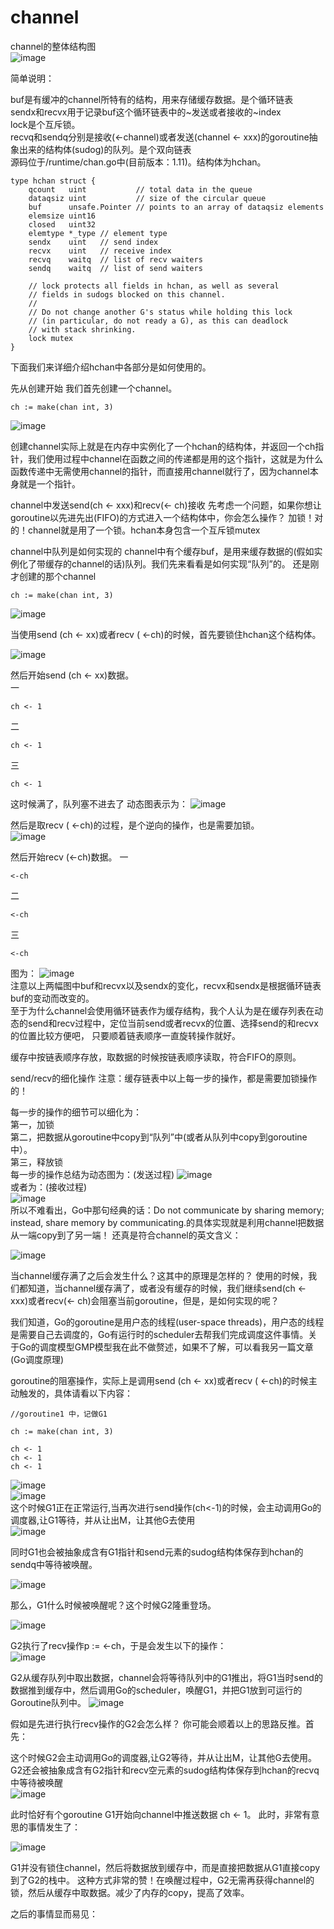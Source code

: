 # channel

channel的整体结构图   
![image](https://github.com/yincongcyincong/ms/blob/main/image/channel1.png)

简单说明：

buf是有缓冲的channel所特有的结构，用来存储缓存数据。是个循环链表   
sendx和recvx用于记录buf这个循环链表中的~发送或者接收的~index    
lock是个互斥锁。    
recvq和sendq分别是接收(<-channel)或者发送(channel <- xxx)的goroutine抽象出来的结构体(sudog)的队列。是个双向链表    
源码位于/runtime/chan.go中(目前版本：1.11)。结构体为hchan。   
```
type hchan struct {
    qcount   uint           // total data in the queue
    dataqsiz uint           // size of the circular queue
    buf      unsafe.Pointer // points to an array of dataqsiz elements
    elemsize uint16
    closed   uint32
    elemtype *_type // element type
    sendx    uint   // send index
    recvx    uint   // receive index
    recvq    waitq  // list of recv waiters
    sendq    waitq  // list of send waiters

    // lock protects all fields in hchan, as well as several
    // fields in sudogs blocked on this channel.
    //
    // Do not change another G's status while holding this lock
    // (in particular, do not ready a G), as this can deadlock
    // with stack shrinking.
    lock mutex
}
```
下面我们来详细介绍hchan中各部分是如何使用的。

先从创建开始
我们首先创建一个channel。
```
ch := make(chan int, 3)
```
![image](https://github.com/yincongcyincong/ms/blob/main/image/channel2.png)    

创建channel实际上就是在内存中实例化了一个hchan的结构体，并返回一个ch指针，我们使用过程中channel在函数之间的传递都是用的这个指针，这就是为什么函数传递中无需使用channel的指针，而直接用channel就行了，因为channel本身就是一个指针。

channel中发送send(ch <- xxx)和recv(<- ch)接收
先考虑一个问题，如果你想让goroutine以先进先出(FIFO)的方式进入一个结构体中，你会怎么操作？ 加锁！对的！channel就是用了一个锁。hchan本身包含一个互斥锁mutex

channel中队列是如何实现的
channel中有个缓存buf，是用来缓存数据的(假如实例化了带缓存的channel的话)队列。我们先来看看是如何实现“队列”的。 还是刚才创建的那个channel
```
ch := make(chan int, 3)
```
![image](https://github.com/yincongcyincong/ms/blob/main/image/channel3.png)    

当使用send (ch <- xx)或者recv ( <-ch)的时候，首先要锁住hchan这个结构体。    

![image](https://github.com/yincongcyincong/ms/blob/main/image/channel4.png)   

然后开始send (ch <- xx)数据。   
一
```
ch <- 1
```
二
```
ch <- 1
```
三
```
ch <- 1
```
这时候满了，队列塞不进去了 动态图表示为：
![image](https://github.com/yincongcyincong/ms/blob/main/image/channel5.gif)     

然后是取recv ( <-ch)的过程，是个逆向的操作，也是需要加锁。   
![image](https://github.com/yincongcyincong/ms/blob/main/image/channel6.png)     


然后开始recv (<-ch)数据。 
一
```
<-ch
```
二
```
<-ch
```
三
```
<-ch
```
图为：
![image](https://github.com/yincongcyincong/ms/blob/main/image/channel7.gif)   
注意以上两幅图中buf和recvx以及sendx的变化，recvx和sendx是根据循环链表buf的变动而改变的。     
至于为什么channel会使用循环链表作为缓存结构，我个人认为是在缓存列表在动态的send和recv过程中，定位当前send或者recvx的位置、选择send的和recvx的位置比较方便吧，
只要顺着链表顺序一直旋转操作就好。   

缓存中按链表顺序存放，取数据的时候按链表顺序读取，符合FIFO的原则。

send/recv的细化操作
注意：缓存链表中以上每一步的操作，都是需要加锁操作的！

每一步的操作的细节可以细化为：   
第一，加锁    
第二，把数据从goroutine中copy到“队列”中(或者从队列中copy到goroutine中）。      
第三，释放锁    
每一步的操作总结为动态图为：(发送过程)
![image](https://github.com/yincongcyincong/ms/blob/main/image/channel8.gif)   
或者为：(接收过程)    
![image](https://github.com/yincongcyincong/ms/blob/main/image/channel9.gif)   
所以不难看出，Go中那句经典的话：Do not communicate by sharing memory; instead, share memory by communicating.的具体实现就是利用channel把数据从一端copy到了另一端！ 还真是符合channel的英文含义：

![image](https://github.com/yincongcyincong/ms/blob/main/image/channel10.gif)     

当channel缓存满了之后会发生什么？这其中的原理是怎样的？
使用的时候，我们都知道，当channel缓存满了，或者没有缓存的时候，我们继续send(ch <- xxx)或者recv(<- ch)会阻塞当前goroutine，但是，是如何实现的呢？

我们知道，Go的goroutine是用户态的线程(user-space threads)，用户态的线程是需要自己去调度的，Go有运行时的scheduler去帮我们完成调度这件事情。关于Go的调度模型GMP模型我在此不做赘述，如果不了解，可以看我另一篇文章(Go调度原理)

goroutine的阻塞操作，实际上是调用send (ch <- xx)或者recv ( <-ch)的时候主动触发的，具体请看以下内容：
```
//goroutine1 中，记做G1

ch := make(chan int, 3)

ch <- 1
ch <- 1
ch <- 1
```

![image](https://github.com/yincongcyincong/ms/blob/main/image/channel11.png)     
![image](https://github.com/yincongcyincong/ms/blob/main/image/channel12.png)     
这个时候G1正在正常运行,当再次进行send操作(ch<-1)的时候，会主动调用Go的调度器,让G1等待，并从让出M，让其他G去使用    
![image](https://github.com/yincongcyincong/ms/blob/main/image/channel13.png)     


同时G1也会被抽象成含有G1指针和send元素的sudog结构体保存到hchan的sendq中等待被唤醒。   

![image](https://github.com/yincongcyincong/ms/blob/main/image/channel14.gif)     

那么，G1什么时候被唤醒呢？这个时候G2隆重登场。   

![image](https://github.com/yincongcyincong/ms/blob/main/image/channel14.png)     


G2执行了recv操作p := <-ch，于是会发生以下的操作：        
![image](https://github.com/yincongcyincong/ms/blob/main/image/channel15.png)  


G2从缓存队列中取出数据，channel会将等待队列中的G1推出，将G1当时send的数据推到缓存中，然后调用Go的scheduler，唤醒G1，并把G1放到可运行的Goroutine队列中。
![image](https://github.com/yincongcyincong/ms/blob/main/image/channel16.gif)  


假如是先进行执行recv操作的G2会怎么样？
你可能会顺着以上的思路反推。首先：



这个时候G2会主动调用Go的调度器,让G2等待，并从让出M，让其他G去使用。 G2还会被抽象成含有G2指针和recv空元素的sudog结构体保存到hchan的recvq中等待被唤醒       
![image](https://github.com/yincongcyincong/ms/blob/main/image/channel17.gif)  


此时恰好有个goroutine G1开始向channel中推送数据 ch <- 1。 此时，非常有意思的事情发生了：    

![image](https://github.com/yincongcyincong/ms/blob/main/image/channel18.png)  

G1并没有锁住channel，然后将数据放到缓存中，而是直接把数据从G1直接copy到了G2的栈中。 这种方式非常的赞！在唤醒过程中，G2无需再获得channel的锁，然后从缓存中取数据。减少了内存的copy，提高了效率。

之后的事情显而易见：
